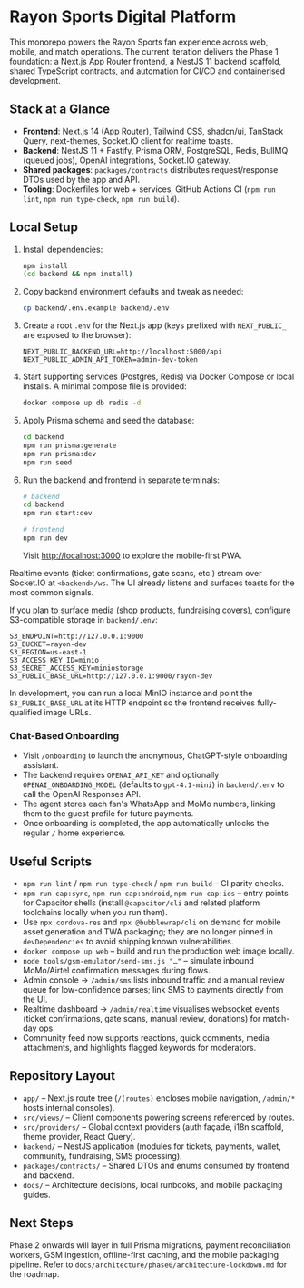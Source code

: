 # Rayon Sports Digital Platform

This monorepo powers the Rayon Sports fan experience across web, mobile, and match operations. The current iteration delivers the Phase 1 foundation: a Next.js App Router frontend, a NestJS 11 backend scaffold, shared TypeScript contracts, and automation for CI/CD and containerised development.

## Stack at a Glance
- **Frontend**: Next.js 14 (App Router), Tailwind CSS, shadcn/ui, TanStack Query, next-themes, Socket.IO client for realtime toasts.
- **Backend**: NestJS 11 + Fastify, Prisma ORM, PostgreSQL, Redis, BullMQ (queued jobs), OpenAI integrations, Socket.IO gateway.
- **Shared packages**: `packages/contracts` distributes request/response DTOs used by the app and API.
- **Tooling**: Dockerfiles for web + services, GitHub Actions CI (`npm run lint`, `npm run type-check`, `npm run build`).

## Local Setup
1. Install dependencies:
   ```bash
   npm install
   (cd backend && npm install)
   ```
2. Copy backend environment defaults and tweak as needed:
   ```bash
   cp backend/.env.example backend/.env
   ```
3. Create a root `.env` for the Next.js app (keys prefixed with `NEXT_PUBLIC_` are exposed to the browser):
   ```
   NEXT_PUBLIC_BACKEND_URL=http://localhost:5000/api
   NEXT_PUBLIC_ADMIN_API_TOKEN=admin-dev-token
   ```
4. Start supporting services (Postgres, Redis) via Docker Compose or local installs. A minimal compose file is provided:
   ```bash
   docker compose up db redis -d
   ```
5. Apply Prisma schema and seed the database:
   ```bash
   cd backend
   npm run prisma:generate
   npm run prisma:dev
   npm run seed
   ```
6. Run the backend and frontend in separate terminals:
   ```bash
   # backend
   cd backend
   npm run start:dev

   # frontend
   npm run dev
   ```
   Visit <http://localhost:3000> to explore the mobile-first PWA.

Realtime events (ticket confirmations, gate scans, etc.) stream over Socket.IO at `<backend>/ws`. The UI already listens and surfaces toasts for the most common signals.

If you plan to surface media (shop products, fundraising covers), configure S3-compatible storage in `backend/.env`:

```
S3_ENDPOINT=http://127.0.0.1:9000
S3_BUCKET=rayon-dev
S3_REGION=us-east-1
S3_ACCESS_KEY_ID=minio
S3_SECRET_ACCESS_KEY=miniostorage
S3_PUBLIC_BASE_URL=http://127.0.0.1:9000/rayon-dev
```

In development, you can run a local MinIO instance and point the `S3_PUBLIC_BASE_URL` at its HTTP endpoint so the frontend receives fully-qualified image URLs.

### Chat-Based Onboarding
- Visit `/onboarding` to launch the anonymous, ChatGPT-style onboarding assistant.
- The backend requires `OPENAI_API_KEY` and optionally `OPENAI_ONBOARDING_MODEL` (defaults to `gpt-4.1-mini`) in `backend/.env` to call the OpenAI Responses API.
- The agent stores each fan's WhatsApp and MoMo numbers, linking them to the guest profile for future payments.
- Once onboarding is completed, the app automatically unlocks the regular `/` home experience.

## Useful Scripts
- `npm run lint` / `npm run type-check` / `npm run build` – CI parity checks.
- `npm run cap:sync`, `npm run cap:android`, `npm run cap:ios` – entry points for Capacitor shells (install `@capacitor/cli` and related platform toolchains locally when you run them).
- Use `npx cordova-res` and `npx @bubblewrap/cli` on demand for mobile asset generation and TWA packaging; they are no longer pinned in `devDependencies` to avoid shipping known vulnerabilities.
- `docker compose up web` – build and run the production web image locally.
- `node tools/gsm-emulator/send-sms.js "…"` – simulate inbound MoMo/Airtel confirmation messages during flows.
- Admin console → `/admin/sms` lists inbound traffic and a manual review queue for low-confidence parses; link SMS to payments directly from the UI.
- Realtime dashboard → `/admin/realtime` visualises websocket events (ticket confirmations, gate scans, manual review, donations) for match-day ops.
- Community feed now supports reactions, quick comments, media attachments, and highlights flagged keywords for moderators.

## Repository Layout
- `app/` – Next.js route tree (`/(routes)` encloses mobile navigation, `/admin/*` hosts internal consoles).
- `src/views/` – Client components powering screens referenced by routes.
- `src/providers/` – Global context providers (auth façade, i18n scaffold, theme provider, React Query).
- `backend/` – NestJS application (modules for tickets, payments, wallet, community, fundraising, SMS processing).
- `packages/contracts/` – Shared DTOs and enums consumed by frontend and backend.
- `docs/` – Architecture decisions, local runbooks, and mobile packaging guides.

## Next Steps
Phase 2 onwards will layer in full Prisma migrations, payment reconciliation workers, GSM ingestion, offline-first caching, and the mobile packaging pipeline. Refer to `docs/architecture/phase0/architecture-lockdown.md` for the roadmap.
